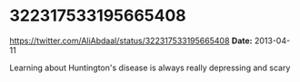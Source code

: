 # 322317533195665408
https://twitter.com/AliAbdaal/status/322317533195665408
**Date:** 2013-04-11

Learning about Huntington's disease is always really depressing and scary
